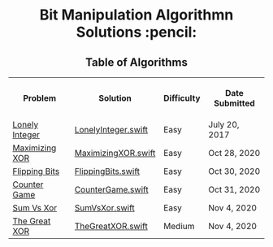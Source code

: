 <script src="https://www.kryogenix.org/code/browser/sorttable/sorttable.js"></script>
<h1 align="center">Bit Manipulation Algorithmn Solutions :pencil:</h1>
<h2 align="center">Table of Algorithms</h2>
<table class="sortable" style="width:100%">
  <tr>
    <th><p align="center">Problem</p></th>
    <th><p align="center">Solution</p></th>
    <th><p align="center">Difficulty</p></th>
    <th><p align="center">Date Submitted</p></th>
  </tr>
  <tr>
    <td><a align="center" href="https://www.hackerrank.com/challenges/lonely-integer">Lonely Integer</a></td>
    <td><a align="center" href="Lonely%20Integer/LonelyInteger.swift">LonelyInteger.swift</a></td>
    <td>Easy</td>
    <td>July 20, 2017</td>
  </tr>
  <tr>
    <td><a align="center" href="https://www.hackerrank.com/challenges/maximizing-xor/">Maximizing XOR</a></td>
    <td><a align="center" href="Maximizing%20XOR/MaximizingXOR.swift">MaximizingXOR.swift</a></td>
    <td>Easy</td>
    <td>Oct 28, 2020</td>
  </tr>
  <tr>
    <td><a align="center" href="https://www.hackerrank.com/challenges/flipping-bits">Flipping Bits</a></td>
    <td><a align="center" href="Flipping%20Bits/FlippingBits.swift">FlippingBits.swift</a></td>
    <td>Easy</td>
    <td>Oct 30, 2020</td>
  </tr>
  <tr>
    <td><a align="center" href="https://www.hackerrank.com/challenges/counter-game">Counter Game</a></td>
    <td><a align="center" href="Counter%20Game/CounterGame.swift">CounterGame.swift</a></td>
    <td>Easy</td>
    <td>Oct 31, 2020</td>
  </tr>
  <tr>
     <td><a align="center" href="https://www.hackerrank.com/challenges/sum-vs-xor/">Sum Vs Xor</a></td>
     <td><a align="center" href="Sum%20Vs%20Xor/SumVsXor.swift">SumVsXor.swift</a></td>
     <td>Easy</td>
     <td>Nov 4, 2020</td>
   </tr>
   <tr>
      <td><a align="center" href="https://www.hackerrank.com/challenges/the-great-xor">The Great XOR</a></td>
      <td><a align="center" href="The%20Great%20XOR/TheGreatXOR.swift">TheGreatXOR.swift</a></td>
      <td>Medium</td>
      <td>Nov 4, 2020</td>
    </tr>
</table>
